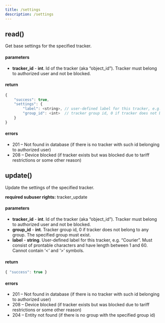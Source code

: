```yaml
---
title: /settings
description: /settings
---
```


## read()
Get base settings for the specified tracker.

#### parameters
* **tracker_id** - **int**. Id of the tracker (aka “object_id”). Tracker must belong to authorized user and not be blocked.

#### return
```javascript
{
    "success": true,
    "settings": {
        "label": <string>, // user-defined label for this tracker, e.g. "Courier"
        "group_id": <int>  // tracker group id, 0 if tracker does not belong to any group
    }
}
```

#### errors
*   201 – Not found in database (if there is no tracker with such id belonging to authorized user)
*   208 – Device blocked (if tracker exists but was blocked due to tariff restrictions or some other reason)


## update()
Update the settings of the specified tracker.

**required subuser rights:** tracker_update

#### parameters
* **tracker_id** - **int**. Id of the tracker (aka “object_id”). Tracker must belong to authorized user and not be blocked.
* **group_id** - **int**. Tracker group id, 0 if tracker does not belong to any group. The specified group must exist.
* **label** - **string**. User-defined label for this tracker, e.g. “Courier”. Must consist of prontable characters and have length between 1 and 60. Cannot contain ‘<‘ and ‘>’ symbols.

#### return
```javascript
{ "success": true }
```

#### errors
*   201 – Not found in database (if there is no tracker with such id belonging to authorized user)
*   208 – Device blocked (if tracker exists but was blocked due to tariff restrictions or some other reason)
*   204 – Entity not found (if there is no group with the specified group id)

